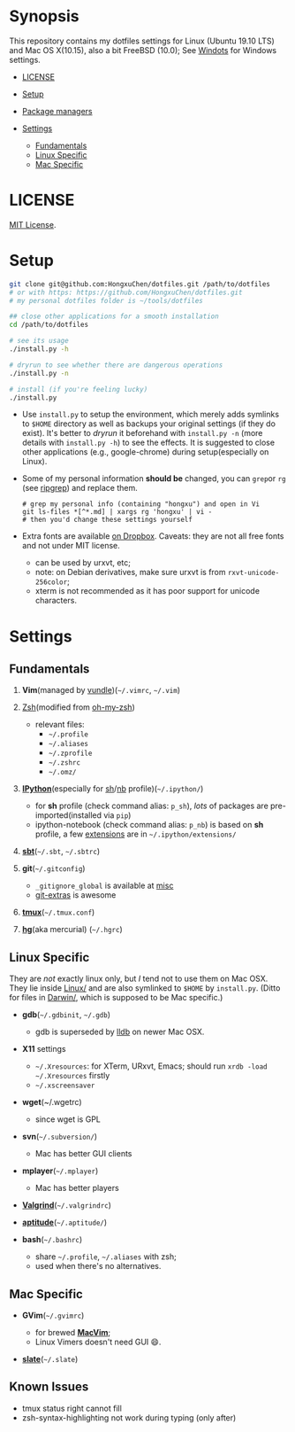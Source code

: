 Synopsis
========

This repository contains my dotfiles settings for Linux (Ubuntu 19.10 LTS) and Mac OS X(10.15), also a bit FreeBSD (10.0);
See [Windots](https://github.com/HongxuChen/Windots) for Windows settings.

<!-- toc -->

- [LICENSE](#license)

- [Setup](#setup)
- [Package managers](#package-managers)
- [Settings](#settings)
  * [Fundamentals](#fundamentals)
  * [Linux Specific](#linux-specific)
  * [Mac Specific](#mac-specific)

<!-- tocstop -->

LICENSE
=======
[MIT License](https://github.com/HongxuChen/dotfiles/tree/master/LICENSE).

Setup
============

  ```bash
  git clone git@github.com:HongxuChen/dotfiles.git /path/to/dotfiles
  # or with https: https://github.com/HongxuChen/dotfiles.git
  # my personal dotfiles folder is ~/tools/dotfiles

  ## close other applications for a smooth installation
  cd /path/to/dotfiles

  # see its usage
  ./install.py -h

  # dryrun to see whether there are dangerous operations
  ./install.py -n

  # install (if you're feeling lucky)
  ./install.py

  ```

* Use `install.py` to setup the environment, which merely adds symlinks to `$HOME` directory as well as backups your original settings (if they do exist).
It's better to *dryrun* it beforehand with `install.py -n` (more details with `install.py -h`) to see the effects.
It is suggested to close other applications (e.g., google-chrome) during setup(especially on Linux).

* Some of my personal information **should be** changed,
you can `grep`or `rg` (see [ripgrep](https://github.com/BurntSushi/ripgrep)) and replace them.

  ```
  # grep my personal info (containing "hongxu") and open in Vi
  git ls-files *[^*.md] | xargs rg 'hongxu' | vi -
  # then you'd change these settings yourself
  ```

* Extra fonts are available [on Dropbox](https://www.dropbox.com/sh/1er7al26qjsjdeg/AACoU5BQ6Ijq_vnBrqLemrRwa?dl=0). Caveats: they are not all free fonts and not under MIT license.

    - can be used by urxvt, etc;
    - note: on Debian derivatives, make sure urxvt is from `rxvt-unicode-256color`;
    - xterm is not recommended as it has poor support for unicode characters.


Settings
================

Fundamentals
------------

1. **Vim**(managed by [vundle](https://github.com/gmarik/Vundle.vim))(`~/.vimrc`, `~/.vim`)

1. [Zsh](http://www.zsh.org/)(modified from [oh-my-zsh](https://github.com/robbyrussell/oh-my-zsh))

    - relevant files:
        - `~/.profile`
        - `~/.aliases`
        - `~/.zprofile`
        - `~/.zshrc`
        - `~/.omz/`

1. [**IPython**](http://ipython.org/)(especially for [sh](http://ipython.org/ipython-doc/dev/interactive/shell.html)/[nb](http://ipython.org/notebook.html) profile)(`~/.ipython/`)

    - for **sh** profile (check command alias: `p_sh`), *lots* of packages are pre-imported(installed via `pip`)
    - ipython-notebook (check command alias: `p_nb`) is based on **sh** profile, a few [extensions](https://github.com/ipython-contrib/IPython-notebook-extensions/wiki) are in `~/.ipython/extensions/`

1. [**sbt**](http://www.scala-sbt.org/)(`~/.sbt`, `~/.sbtrc`)

1. **git**(`~/.gitconfig`)

    - `_gitignore_global` is available at [misc](https://github.com/HongxuChen/dotfiles/tree/master/misc)
    - [git-extras](https://github.com/tj/git-extras) is awesome

1. [**tmux**](http://tmux.sourceforge.net/)(`~/.tmux.conf`)

1. [**hg**](http://mercurial.selenic.com/)(aka mercurial) (`~/.hgrc`)


Linux Specific
--------------

They are *not* exactly linux only, but *I* tend not to use them on Mac OSX. They lie inside [Linux/](https://github.com/HongxuChen/dotfiles/tree/master/Linux) and are also symlinked to `$HOME` by `install.py`. (Ditto for files in [Darwin/](https://github.com/HongxuChen/dotfiles/tree/master/Darwin), which is supposed to be Mac specific.)

- **gdb**(`~/.gdbinit`, `~/.gdb`)

    - gdb is superseded by [lldb](http://lldb.llvm.org) on newer Mac OSX.

- **X11** settings
    - `~/.Xresources`: for XTerm, URxvt, Emacs; should run `xrdb -load ~/.Xresources` firstly
    - `~/.xscreensaver`

- **wget**(~/.wgetrc)
    - since wget is GPL

- **svn**(`~/.subversion/`)
    - Mac has better GUI clients

- **mplayer**(`~/.mplayer`)
    - Mac has better players

- [**Valgrind**](http://valgrind.org/)(`~/.valgrindrc`)

- [**aptitude**](https://wiki.debian.org/Aptitude)(`~/.aptitude/`)

- **bash**(`~/.bashrc`)

    - share `~/.profile`, `~/.aliases` with zsh;
    - used when there's no alternatives.

Mac Specific
------------

- **GVim**(`~/.gvimrc`)

    - for brewed [**MacVim**](https://code.google.com/p/macvim/);
    - Linux Vimers doesn't need GUI :smile:.

- [**slate**](https://github.com/jigish/slate)(`~/.slate`)

Known Issues
------------
- tmux status right cannot fill
- zsh-syntax-highlighting not work during typing (only after)
